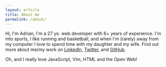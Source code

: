 ```yaml
---
layout: article
title: About me
permalink: /about/
---
```


Hi, I'm Adrian, I'm a 27 yo. web developer with 6+ years of experience. I'm into sports, I like running and basketball, and when I'm (rarely) away from my computer I love to spend time with my daughter and my wife. Find out more about me/my work on [LinkedIn](https://www.linkedin.com/in/opreageorgeadrian), [Twitter](http://twitter.com/opreaadrian), and [GitHub](https://github.com/opreaadrian).

Oh, and I really love JavaScript, Vim, HTML and the Open Web!
